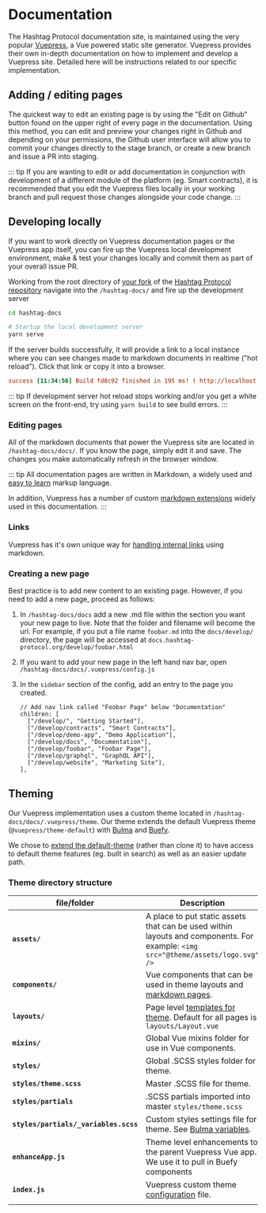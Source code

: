 # Documentation

The Hashtag Protocol documentation site, is maintained using the very popular
[Vuepress](https://vuepress.vuejs.org/), a Vue powered static site generator.
Vuepress provides their own in-depth documentation on how to implement and
develop a Vuepress site. Detailed here will be instructions related to our
specific implementation.

## Adding / editing pages

The quickest way to edit an existing page is by using the "Edit on Github"
button found on the upper right of every page in the documentation. Using this
method, you can edit and preview your changes right in Github and depending on
your permissions, the Github user interface will allow you to commit your
changes directly to the stage branch, or create a new branch and issue a PR
into staging.

::: tip 
If you are wanting to edit or add documentation in conjunction with
development of a different module of the platform (eg. Smart contracts), it is
recommended that you edit the Vuepress files locally in your working branch
and pull request those changes alongside your code change.
:::


## Developing locally

If you want to work directly on Vuepress documentation pages or the Vuepress
app itself, you can fire up the Vuepress local development environment, make &
test your changes locally and commit them as part of your overall issue PR.

Working from the root directory of [your fork](/develop/#developer-workflow)
of the [Hashtag Protocol
repository](https://github.com/hashtag-protocol/hashtag-protocol) navigate
into the `/hashtag-docs/` and fire up the development server

``` sh
cd hashtag-docs

# Startup the local development server
yarn serve
```

If the server builds successfully, it will provide a link to a local instance
where you can see changes made to markdown documents in realtime ("hot
reload"). Click that link or copy it into a browser.

``` ini
success [11:34:56] Build fd8c92 finished in 195 ms! ( http://localhost:8085/ )
```

::: tip
If development server hot reload stops working and/or you get a white
screen on the front-end, try using <nobr>`yarn build`</nobr> to see
build errors.
:::

### Editing pages

All of the markdown documents that power the Vuepress site are located in
`/hashtag-docs/docs/`. If you know the page, simply edit it and save. The
changes you make automatically refresh in the browser window.

::: tip
All documentation pages are written in Markdown, a widely used and [easy to
learn](https://www.markdownguide.org/basic-syntax) markup language.

In addition, Vuepress has a number of custom [markdown
extensions](https://vuepress.vuejs.org/guide/markdown.html#header-anchors)
widely used in this documentation. 
:::

### Links

Vuepress has it's own unique way for [handling internal
links](https://vuepress.vuejs.org/guide/markdown.html#links) using markdown. 

### Creating a new page

Best practice is to add new content to an existing page. However, if you need
to add a new page, proceed as follows:

1. In `/hashtag-docs/docs` add a new .md file within the section you want your
   new page to live. Note that the folder and filename will become the url.
   For example, if you put a file name `foobar.md` into the `docs/develop/`
   directory, the page will be accessed at
   `docs.hashtag-protocol.org/develop/foobar.html`
2. If you want to add your new page in the left hand nav bar, open
   `/hashtag-docs/docs/.vuepress/config.js`
3. In the `sidebar` section of the config, add an entry to the page you
   created.

    ``` js{8}
    // Add nav link called "Foobar Page" below "Documentation" 
    children: [
      ["/develop/", "Getting Started"],
      ["/develop/contracts", "Smart Contracts"],
      ["/develop/demo-app", "Demo Application"],
      ["/develop/docs", "Documentation"],
      ["/develop/foobar", "Foobar Page"],
      ["/develop/graphql", "GraphQL API"],
      ["/develop/website", "Marketing Site"],
    ],
    ```

## Theming

Our Vuepress implementation uses a custom theme located in 
`/hashtag-docs/docs/.vuepress/theme`. Our theme extends the default
Vuepress theme (`@vuepress/theme-default`) with [Bulma](https://bulma.io/) and
[Buefy](https://buefy.org/).

We chose to [extend the
default-theme](https://vuepress.vuejs.org/theme/inheritance.html) (rather than
clone it) to have access to default theme features (eg. built in search) as well
as an easier update path.

### Theme directory structure

<!-- markdownlint-disable MD013 -->
| file/folder                           | Description                   |
| -------------                         | -------------                 |
| **`assets/`**                         | A place to put static assets that can be used within layouts and components. For example: <nobr>`<img src="@theme/assets/logo.svg" />`</nobr> |
| **`components/`**                     | Vue components that can be used in theme layouts and [markdown pages](https://vuepress.vuejs.org/guide/using-vue.html#browser-api-access-restrictions).|
| **`layouts/`**                        | Page level [templates for theme](https://vuepress.vuejs.org/theme/writing-a-theme.html#layout-component). Default for all pages is `layouts/Layout.vue` |
| **`mixins/`**                         | Global Vue mixins folder for use in Vue components. |
| **`styles/`**                         | Global .SCSS styles folder for theme. |
| **`styles/theme.scss`**               | Master .SCSS file for theme. |
| **`styles/partials`**                 | .SCSS partials imported into master `styles/theme.scss` |
| **`styles/partials/_variables.scss`** | Custom styles settings file for theme. See <nobr>[Bulma variables](https://bulma.io/documentation/customize/variables/)</nobr>. |
| **`enhanceApp.js`**                   | Theme level enhancements to the parent Vuepress Vue app. We use it to pull in Buefy components |
| **`index.js`**                        | Vuepress custom theme [configuration](https://vuepress.vuejs.org/theme/option-api.html) file. |
|                                       |                               |
<!-- markdownlint-enable -->
